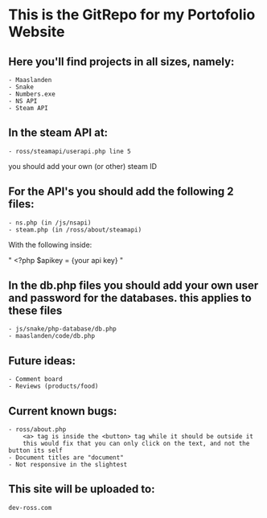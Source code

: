 # This is the GitRepo for my Portofolio Website

## Here you'll find projects in all sizes, namely: 
    - Maaslanden
    - Snake
    - Numbers.exe
    - NS API
    - Steam API

## In the steam API at: 
    - ross/steamapi/userapi.php line 5
you should add your own (or other) steam ID


## For the API's you should add the following 2 files:
    - ns.php (in /js/nsapi)
    - steam.php (in /ross/about/steamapi)
With the following inside:

"   <?php
    $apikey = {your api key}
                                "


## In the db.php files you should add your own user and password for the databases. this applies to these files
    - js/snake/php-database/db.php
    - maaslanden/code/db.php

## Future ideas: 
    - Comment board
    - Reviews (products/food)

## Current known bugs:
    - ross/about.php
        <a> tag is inside the <button> tag while it should be outside it
        this would fix that you can only click on the text, and not the button its self
    - Document titles are "document"
    - Not responsive in the slightest

## This site will be uploaded to: 
    dev-ross.com
